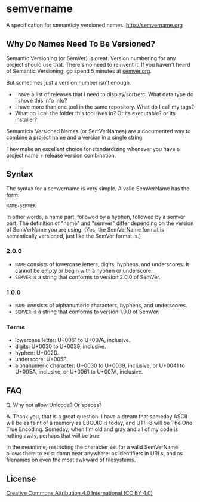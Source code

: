semvername
==========

A specification for semanticly versioned names. http://semvername.org

Why Do Names Need To Be Versioned?
----------------------------------

Semantic Versioning (or SemVer) is great. Version numbering for any project should use that. There's no need to reinvent it. If you haven't heard of Semantic Versioning, go spend 5 minutes at [semver.org](http://www.semver.org).

But sometimes just a version number isn't enough.

* I have a list of releases that I need to display/sort/etc. What data type do I shove this info into?
* I have more than one tool in the same repository. What do I call my tags?
* What do I call the folder this tool lives in? Or its executable? or its installer?

Semanticly Versioned Names (or SemVerNames) are a documented way to combine a project name and a version in a single string.

They make an excellent choice for standardizing whenever you have a project name + release version combination.

Syntax
------

The syntax for a semvername is very simple. A valid SemVerName has the form:

`NAME-SEMVER`

In other words, a name part, followed by a hyphen, followed by a semver part. The definition of "name" and "semver" differ depending on the version of SemVerName you are using. (Yes, the SemVerName format is semantically versioned, just like the SemVer format is.)

### 2.0.0

* `NAME` consists of lowercase letters, digits, hyphens, and underscores. It cannot be empty or begin with a hyphen or underscore.
* `SEMVER` is a string that conforms to version 2.0.0 of SemVer.

### 1.0.0

* `NAME` consists of alphanumeric characters, hyphens, and underscores.
* `SEMVER` is a string that conforms to version 1.0.0 of SemVer.

### Terms

* lowercase letter: U+0061 to U+007A, inclusive.
* digits: U+0030 to U+0039, inclusive.
* hyphen: U+002D.
* underscore: U+005F.
* alphanumeric character: U+0030 to U+0039, inclusive, or U+0041 to U+005A, inclusive, or U+0061 to U+007A, inclusive.

FAQ
---

Q. Why not allow Unicode? Or spaces?

A. Thank you, that is a great question. I have a dream that someday ASCII will be as faint of a memory as EBCDIC is today, and UTF-8 will be The One True Encoding. Someday, when I'm old and gray and all of my code is rotting away, perhaps that will be true.

In the meantime, restricting the character set for a valid SemVerName allows them to exist damn near anywhere: as identifiers in URLs, and as filenames on even the most awkward of filesystems.

License
-------

[Creative Commons Attribution 4.0 International (CC BY 4.0)](http://creativecommons.org/licenses/by/4.0/)
